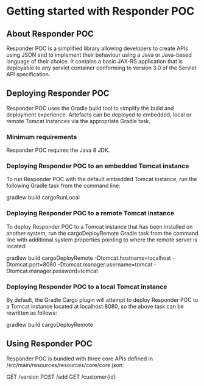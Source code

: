 # Getting started with Responder POC

## About Responder POC

Responder POC is a simplified library allowing developers to create APIs using JSON and to implement their behaviour using a Java or Java-based language of their choice. It contains a basic JAX-RS application that is deployable to any servlet container conforming to version 3.0 of the Servlet API specification.

## Deploying Responder POC

Responder POC uses the Gradle build tool to simplify the build and deployment experience. Artefacts can be deployed to embedded, local or remote Tomcat instances via the appropriate Gradle task.

### Minimum requirements

Responder POC requires the Java 8 JDK.

### Deploying Responder POC to an embedded Tomcat instance

To run Responder POC with the default embedded Tomcat instance, run the following Gradle task from the command line:

  gradlew build cargoRunLocal

### Deploying Responder POC to a remote Tomcat instance

To deploy Responder POC to a Tomcat instance that has been installed on another system, run the cargoDeployRemote Gradle task from the command line with additional system properties pointing to where the remote server is located:

  gradlew build cargoDeployRemote -Dtomcat.hostname=localhost -Dtomcat.port=8080 -Dtomcat.manager.username=tomcat -Dtomcat.manager.password=tomcat

  
### Deploying Responder POC to a local Tomcat instance

By default, the Gradle Cargo plugin will attempt to deploy Responder POC to a Tomcat instance located at localhost:8080, so the above task can be rewritten as follows:

  gradlew build cargoDeployRemote

## Using Responder POC

Responder POC is bundled with three core APIs defined in /src/main/resources/resources/core/core.json:

  GET /version
  POST /add
  GET /customer{id}

